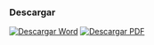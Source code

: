 
### Descargar

<a href="#"><img src="../imagenes/icono-word.png" alt="Descargar Word"></a> <a href="reglamento-sistema-servicio-civil-carrera-municipal.pdf"><img src="../imagenes/icono-pdf.png" alt="Descargar PDF"></a>
